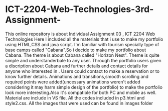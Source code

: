 # ICT-2204-Web-Technologies-3rd-Assignment-
This online repository is about Individual Assignment 03 , ICT 2204 Web Technologies
Here I included all the materials that i use to make my portfolio using HTML,CSS and java script.
I'm familiar with tourism specially type of base camps called "Cabana".So i decide to make my portfolio about Cabana. 
The theme is about Cabana called "Horizon Nest". Theme is quite simple and understanderbale to any user. Through the portfolio users given a discription about Cabana and further details and contact details for anyone who interested in . Users could contact to make a reservation or to know further details. Animations and transitions,smooth scrolling and  required points were added(uncessary animations weren't added considering it may harm simple design of the portfolio) to make the portfolio look more interesting.Also it's compatible for both PC and mobile as well.
Material are include in VS file. All the codes included in p3.html and style2.css. All the images that were used can be found in images folder

